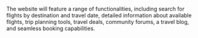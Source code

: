 The website will feature a range of functionalities, including search for flights by destination and travel date, detailed information about available flights, trip planning tools, travel deals, community forums, a travel blog, and seamless booking capabilities.
